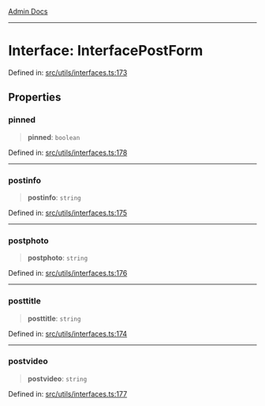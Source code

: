 [Admin Docs](/)

***

# Interface: InterfacePostForm

Defined in: [src/utils/interfaces.ts:173](https://github.com/gautam-divyanshu/talawa-admin/blob/69cd9f147d3701d1db7821366b2c564d1fb49f77/src/utils/interfaces.ts#L173)

## Properties

### pinned

> **pinned**: `boolean`

Defined in: [src/utils/interfaces.ts:178](https://github.com/gautam-divyanshu/talawa-admin/blob/69cd9f147d3701d1db7821366b2c564d1fb49f77/src/utils/interfaces.ts#L178)

***

### postinfo

> **postinfo**: `string`

Defined in: [src/utils/interfaces.ts:175](https://github.com/gautam-divyanshu/talawa-admin/blob/69cd9f147d3701d1db7821366b2c564d1fb49f77/src/utils/interfaces.ts#L175)

***

### postphoto

> **postphoto**: `string`

Defined in: [src/utils/interfaces.ts:176](https://github.com/gautam-divyanshu/talawa-admin/blob/69cd9f147d3701d1db7821366b2c564d1fb49f77/src/utils/interfaces.ts#L176)

***

### posttitle

> **posttitle**: `string`

Defined in: [src/utils/interfaces.ts:174](https://github.com/gautam-divyanshu/talawa-admin/blob/69cd9f147d3701d1db7821366b2c564d1fb49f77/src/utils/interfaces.ts#L174)

***

### postvideo

> **postvideo**: `string`

Defined in: [src/utils/interfaces.ts:177](https://github.com/gautam-divyanshu/talawa-admin/blob/69cd9f147d3701d1db7821366b2c564d1fb49f77/src/utils/interfaces.ts#L177)
